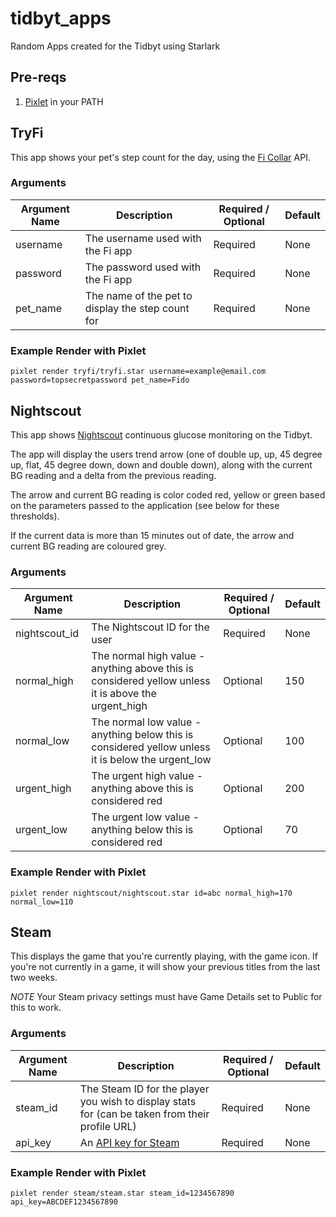 # tidbyt_apps
Random Apps created for the Tidbyt using Starlark

## Pre-reqs
1. [Pixlet](https://github.com/tidbyt/pixlet) in your PATH

## TryFi 
This app shows your pet's step count for the day, using the [Fi Collar](https://tryfi.com/) API.

### Arguments
| Argument Name | Description | Required / Optional | Default |
| --- | --- | --- | --- |
| username | The username used with the Fi app | Required | None |
| password | The password used with the Fi app | Required | None |
| pet_name | The name of the pet to display the step count for | Required | None |

### Example Render with Pixlet
`pixlet render tryfi/tryfi.star username=example@email.com password=topsecretpassword pet_name=Fido`

## Nightscout
This app shows [Nightscout](https://nightscout.github.io) continuous glucose monitoring on the Tidbyt.

The app will display the users trend arrow (one of double up, up, 45 degree up, flat, 45 degree down, down and double down), along with the current BG reading and a delta from the previous reading.

The arrow and current BG reading is color coded red, yellow or green based on the parameters passed to the application (see below for these thresholds).  

If the current data is more than 15 minutes out of date, the arrow and current BG reading are coloured grey.

### Arguments
| Argument Name | Description | Required / Optional | Default |
| --- | --- | --- | --- | 
| nightscout_id | The Nightscout ID for the user | Required | None
| normal_high | The normal high value - anything above this is considered yellow unless it is above the urgent_high | Optional | 150 |
| normal_low | The normal low value - anything below this is considered yellow unless it is below the urgent_low | Optional | 100 |
| urgent_high | The urgent high value - anything above this is considered red | Optional | 200 |
| urgent_low | The urgent low value - anything below this is considered red | Optional | 70 |

### Example Render with Pixlet
`pixlet render nightscout/nightscout.star id=abc normal_high=170 normal_low=110`

## Steam 
This displays the game that you're currently playing, with the game icon.  If you're not currently in a game, it will show your previous titles from the last two weeks.

*NOTE* Your Steam privacy settings must have Game Details set to Public for this to work.

### Arguments
| Argument Name | Description | Required / Optional | Default |
| --- | --- | --- | --- | 
| steam_id | The Steam ID for the player you wish to display stats for (can be taken from their profile URL) | Required | None
| api_key | An [API key for Steam](https://steamcommunity.com/dev/apikey) | Required | None |

### Example Render with Pixlet
`pixlet render steam/steam.star steam_id=1234567890 api_key=ABCDEF1234567890`